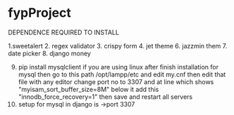 # fypProject
DEPENDENCE REQUIRED TO INSTALL

1.sweetalert
2. regex validator
3. crispy form
4. jet theme
6. jazzmin them 
7. date picker
8. django money

9. pip install mysqlclient
  if you are using linux after finish installation for mysql then go to this path /opt/lampp/etc and edit my.cnf then edit that file with any editor
  change port no to 3307 and at line which shows "myisam_sort_buffer_size=8M" below it add this "innodb_force_recovery=1" then save and restart all servers
10. setup for mysql in django is 
->port 3307
